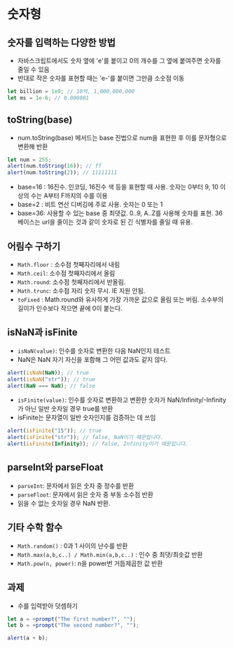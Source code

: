 # 숫자형

## 숫자를 입력하는 다양한 방법

- 자바스크립트에서도 숫자 옆에 'e'를 붙이고 0의 개수를 그 옆에 붙여주면 숫자를 줄일 수 있음
- 반대로 작은 숫자를 표현할 때는 'e-'를 붙이면 그만큼 소숫점 이동

```javascript
let billion = 1e9; // 10억, 1,000,000,000
let ms = 1e-6; // 0.000001
```

## toString(base)

- num.toString(base) 메서드는 base 진법으로 num을 표현한 후 이를 문자형으로 변환해 반환

```javascript
let num = 255;
alert(num.toString(16)); // ff
alert(num.toString(2)); // 11111111
```

- base=16 : 16진수. 인코딩, 16진수 색 등을 표현할 때 사용. 숫자는 0부터 9, 10 이상의 수는 A부터 F까지의 수를 이용
- base=2 : 비트 연산 디버깅에 주로 사용. 숫자는 0 또는 1
- base=36: 사용할 수 있는 base 중 최댓값. 0..9, A..Z를 사용해 숫자를 표현. 36베이스는 url을 줄이는 것과 같이 숫자로 된 긴 식별자를 줄일 때 유용.

## 어림수 구하기

- `Math.floor` : 소수점 첫째자리에서 내림
- `Math.ceil`: 소수점 첫째자리에서 올림
- `Math.round`: 소수점 첫째자리에서 반올림.
- `Math.trunc`: 소수점 자리 숫자 무시. IE 지원 안됨.
- `toFixed` : Math.round와 유사하게 가장 가까운 값으로 올림 또는 버림. 소수부의 길이가 인수보다 작으면 끝에 0이 붙는다.

## isNaN과 isFinite

- `isNaN(value)`: 인수를 숫자로 변환한 다음 NaN인지 테스트
- NaN은 NaN 자기 자신을 포함해 그 어떤 값과도 같지 않다.

```javascript
alert(isNaN(NaN)); // true
alert(isNaN("str")); // true
alert(NaN === NaN); // false
```

- `isFinite(value)`: 인수를 숫자로 변환하고 변환한 숫자가 NaN/Infinity/-Infinity가 아닌 일반 숫자일 경우 true를 반환
- isFinite는 문자열이 일반 숫자인지를 검증하는 데 쓰임

```javascript
alert(isFinite("15")); // true
alert(isFinite("str")); // false, NaN이기 때문입니다.
alert(isFinite(Infinity)); // false, Infinity이기 때문입니다.
```

## parseInt와 parseFloat

- `parseInt`: 문자에서 읽은 숫자 중 정수를 반환
- `parseFloot`: 문자에서 읽은 숫자 중 부동 소수점 반환
- 읽을 수 없는 숫자일 경우 NaN 반환.

## 기타 수학 함수

- `Math.random()` : 0과 1 사이의 난수를 반환
- `Math.max(a,b,c..) / Math.min(a,b,c..)` : 인수 중 최댓/최솟값 반환
- `Math.pow(n, power)`: n을 power번 거듭제곱한 값 반환

## 과제

- 수를 입력받아 덧셈하기

```javascript
let a = +prompt("The first number?", "");
let b = +prompt("The second number?", "");

alert(a + b);
```
